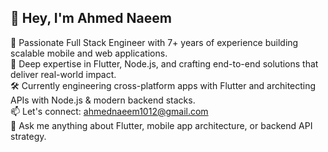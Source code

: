 ## 👋 Hey, I'm Ahmed Naeem

🚀 Passionate Full Stack Engineer with 7+ years of experience building scalable mobile and web applications.  
🧠 Deep expertise in Flutter, Node.js, and crafting end-to-end solutions that deliver real-world impact.  
🛠 Currently engineering cross-platform apps with Flutter and architecting APIs with Node.js & modern backend stacks.  
📫 Let's connect: ahmednaeem1012@gmail.com  
💬 Ask me anything about Flutter, mobile app architecture, or backend API strategy.
